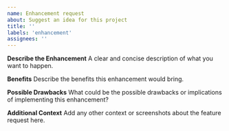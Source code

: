 ```yaml
---
name: Enhancement request
about: Suggest an idea for this project
title: ''
labels: 'enhancement'
assignees: ''
---
```


**Describe the Enhancement**
A clear and concise description of what you want to happen.

**Benefits**
Describe the benefits this enhancement would bring.

**Possible Drawbacks**
What could be the possible drawbacks or implications of implementing this enhancement?

**Additional Context**
Add any other context or screenshots about the feature request here.